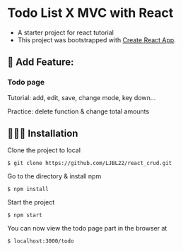 # Todo List X MVC with React
- A starter project for react tutorial
- This project was bootstrapped with [Create React App](https://github.com/facebook/create-react-app).

## 👀 Add Feature:

### Todo page

Tutorial: add, edit, save, change mode, key down...

Practice: delete function & change total amounts

## 🧑🏻‍💻 Installation

Clone the project to local

```
$ git clone https://github.com/LJBL22/react_crud.git
```

Go to the directory & install npm

```
$ npm install
```

Start the project

```
$ npm start
```

You can now view the todo page part in the browser at

```
$ localhost:3000/todo
```
